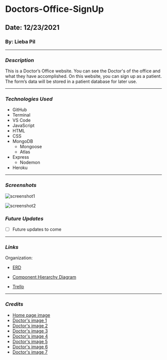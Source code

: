 # Doctors-Office-SignUp


## Date: 12/23/2021

### By: Lieba Pil

---

### **_Description_**

This is a Doctor’s Office website. You can see the Doctor's of the office and what they have accomplished. On this website, you can sign up as a patient. The form’s data will be stored in a patient database for later use. 


---

### **_Technologies Used_**

- GitHub
- Terminal
- VS Code
- JavaScript
- HTML
- CSS
- MongoDB
  - Mongoose
  - Atlas
- Express
  - Nodemon
- Heroku

---


### **_Screenshots_**

![screenshot1](https://imgur.com/uUHfOzY.png)

![screenshot2](https://imgur.com/eO86oli.png)

### **_Future Updates_**

- [ ] Future updates to come

---
### **_Links_**
Organization:
- [ERD](https://lucid.app/lucidchart/46f10fe3-598f-4dc3-997a-54587e0661cc/edit?viewport_loc=136%2C16%2C2008%2C1096%2C0_0&invitationId=inv_24102255-aa4c-4cf0-b230-c5846df7941b)

- [Component Hierarchy Diagram](https://lucid.app/lucidchart/8399db1d-7a3d-4299-b08a-fb01044c0e20/edit?viewport_loc=-23%2C-84%2C1339%2C731%2C0_0&invitationId=inv_d2d1df6f-db0b-4cff-822d-6ffff07c73b7)

- [Trello](https://trello.com/b/OOGuZhHc/doctors-officesignup)

---

### **_Credits_**

- [Home page image](https://i.pinimg.com/originals/3f/dd/8d/3fdd8d0ae46fd4520cae854ff837afac.png)
- [Doctor's image 1](https://ak.picdn.net/shutterstock/videos/4208335/thumb/9.jpg)
- [Doctor's image 2](https://image.shutterstock.com/image-photo/hand-closeup-holding-stethoscope-portrait-260nw-1189195201.jpg)
- [Doctor's image 3](https://i0.wp.com/newslexpoint.com/wp-content/uploads/2020/10/Motivation.jpg?fit=900%2C600&ssl=1)
- [Doctor's image 4](https://www.seekpng.com/png/detail/322-3221067_health2-female-doctor-images-hd.png)
- [Doctor's image 5](https://image.shutterstock.com/image-photo/portrait-handsome-smiling-doctor-260nw-256955077.jpg)
- [Doctor's image 6](https://dermamedical.ae/wp-content/uploads/2016/05/Arabic-Doctor.jpg)
- [Doctor's image 7](https://previews.123rf.com/images/antoniodiaz/antoniodiaz1801/antoniodiaz180100484/93257382-handsome-young-hispanic-doctor-showing-a-blank-medical-chart-and-smiling.jpg)
